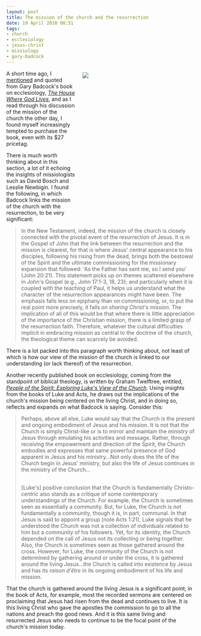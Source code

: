 ```yaml
---
layout: post
title: The mission of the church and the resurrection
date: 19 April 2010 08:51
tags:
- church
- ecclesiology
- jesus-christ
- missiology
- gary-badcock
---
```

<div style="float: right; margin: 5px 1px 0px 20px; width: 300px; height: 400px;"><img src="https://dl.dropboxusercontent.com/u/3897986/Jake%20Blog%20Images/Stockholm-street.jpg" /></div>
<p>A short time ago, I <a href="http://jakebelder.com/modernity-and-the-life-of-the-church">mentioned</a> and quoted from Gary Badcock's book on ecclesiology, <a href="http://www.amazon.com/House-Where-God-Lives-Doctrine/dp/0802845827/ref=sr_1_1?ie=UTF8&amp;s=books&amp;qid=1270499593&amp;sr=8-1"><em>The House Where God Lives</em></a>, and as I read through his discussion of the mission of the church the other day, I found myself increasingly tempted to purchase the book, even with its $27 pricetag.</p>
<p>There is much worth thinking about in this section, a lot of it echoing the insights of missiologists such as David Bosch and Lesslie Newbigin. I found the following, in which Badcock links the mission of the church with the resurrection, to be very significant:</p>
<blockquote>
In the New Testament, indeed, the mission of the church is closely connected with the pivotal event of the resurrection of Jesus. It is in the Gospel of John that the link between the resurrection and the mission is clearest, for that is where Jesus' central appearance to his disciples, following his rising from the dead, brings both the bestowal of the Spirit and the ultimate commissioning for the missionary expansion that followed: 'As the Father has sent me, so I send you' (John 20:21). This statement picks up on themes scattered elsewhere in John's Gospel (e.g., John 17:1-3, 18, 23); and particularly when it is coupled with the teaching of Paul, it helps us understand what the character of the resurrection appearances might have been. The emphasis falls less on epiphany than on commissioning, or, to put the real point more precisely, it falls on <em>sharing Christ's mission</em>. The implication of all of this would be that where there is little appreciation of the importance of the Christian mission, there is a limited grasp of the resurrection faith. Therefore, whatever the cultural difficulties implicit in embracing mission as central to the doctrine of the church, the theological theme can scarcely be avoided.
</blockquote>
<p>There is a lot packed into this paragraph worth thinking about, not least of which is how our view of the mission of the church is linked to our understanding (or lack thereof) of the resurrection.</p>
<p>Another recently published book on ecclesiology, coming from the standpoint of biblical theology, is written by Graham Twelftree, entitled, <a href="http://www.amazon.com/People-Spirit-Exploring-Lukes-Church/dp/0801038804/ref=sr_1_1?/span></p>ie=UTF8&amp;s=books&amp;qid=1271553542&amp;sr=8-1"><em>People of the Spirit: Exploring Luke's View of the Church</em></a>. Using insights from the books of Luke and Acts, he draws out the implications of the church's mission being centered on the living Christ, and in doing so, reflects and expands on what Badcock is saying. Consider this:</p>
<blockquote>
Perhaps, above all else, Luke would say that the Church is the present and ongoing embodiment of Jesus and his mission. It is not that the Church is simply Christ-like or is to mirror and maintain the ministry of Jesus through emulating his activities and message. Rather, through receiving the empowerment and direction of the Spirit, the Church embodies and expresses that same powerful presence of God apparent in Jesus and his ministry...Not only does the life of the Church begin in Jesus' ministry, but also the life of Jesus continues in the ministry of the Church...<br><br>

[Luke's] positive conclusion that the Church is fundamentally Christo-centric also stands as a critique of some contemporary understandings of the Church. For example, the Church is sometimes seen as essentially a community. But, for Luke, the Church is not fundamentally a community, though it is, in part, communal. In that Jesus is said to appoint a group (note Acts 1:21), Luke signals that he understood the Church was not a collection of individuals related to him but a community of his followers. Yet, for its identity, the Church depended on the call of Jesus not its collecting or being together. Also, the Church is sometimes seen as those gathered around the cross. However, for Luke, the community of the Church is not determined by gathering around or under the cross, it is gathered around the living Jesus...the Church is called into existence by Jesus and has its <em>raison d'&ecirc;tre</em> in its ongoing embodiment of his life and mission.
</blockquote>

That the church is gathered around the living Jesus is a significant point; in the book of Acts, for example, most the recorded sermons are centered on proclaiming that Jesus had risen from the dead and continues to live. It is this living Christ who gave the apostles the commission to go to all the nations and preach the good news. And it is this same living and resurrected Jesus who needs to continue to be the focal point of the church's mission today.
